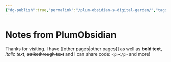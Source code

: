 ```yaml
---
{"dg-publish":true,"permalink":"/plum-obsidian-s-digital-garden/","tags":["gardenEntry"]}
---
```



# Notes from PlumObsidian

Thanks for visiting. I have [[other pages\|other pages]] as well as **bold text**, *italic text*, ~~strikethrough text~~ and I can share code: `<p></p>` and more!

